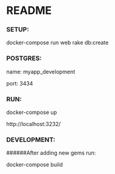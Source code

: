 # README

### **SETUP:**

docker-compose run web rake db:create

### **POSTGRES:** 

name: myapp_development

port: 3434

### **RUN:**

docker-compose up

http://localhost:3232/

### **DEVELOPMENT:**

######After adding new gems run:

docker-compose build
